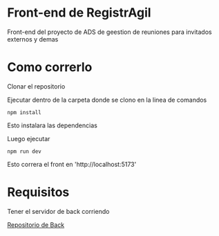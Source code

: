 # Front-end de RegistrAgil

Front-end del proyecto de ADS de geestion de reuniones para invitados externos y demas

# Como correrlo

Clonar el repositorio

Ejecutar dentro de la carpeta donde se clono en la linea de comandos

`npm install`

Esto instalara las dependencias

Luego ejecutar

`npm run dev`

Esto correra el front en 'http://localhost:5173'

# Requisitos

Tener el servidor de back corriendo

<a href="https://github.com/DiegoIllescas/RegistrAgil-back-end"> Repositorio de Back </a>
